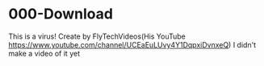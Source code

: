 # 000-Download
This is a virus!
Create by FlyTechVideos(His YouTube https://www.youtube.com/channel/UCEaEuLUvy4Y1DqpxiDvnxeQ)
I didn't make a video of it yet
